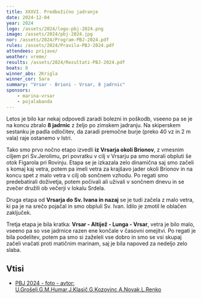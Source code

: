 ```yaml
---
title: XXXVI. Predbožično jadranje
date: 2024-12-04
year: 2024
logo: /assets/2024/logo-pbj-2024.png
image: /assets/2024/pbj-2024.jpg
nor: /assets/2024/Program-PBJ-2024.pdf
rules: /assets/2024/Pravila-PBJ-2024.pdf
attendees: prijave/
weather: vreme/
results: /assets/2024/Rezultati-PBJ-2024.pdf
boats: 8
winner_abs: 2Krigla
winner_cor: Sara
summary: "Vrsar - Brioni - Vrsar, 8 jadrnic"
sponsors:
    - marina-vrsar
    - pojalabanda
---
```


Letos je bilo kar nekaj odpovedi zaradi bolezni in poškodb, vseeno pa se je na koncu zbralo **8 jadrnic** z željo po zimskem jadranju. Na skiperskem sestanku je padla odločitev, da zaradi premočne burje (preko 40 vz in 2 m vala) raje ostanemo v Istri.

Tako smo prvo nočno etapo izvedli **iz Vrsarja okoli Brionov**, z vmesnim ciljem pri Sv.Jerolimu, pri povratku v cilj v Vrsarju pa smo morali obpluti še otok Figarola pri Rovinju. Etapa se je izkazala zelo dinamična saj smo začeli s komaj kaj vetra, potem pa imeli vetra za krajšavo jader okoli Brionov in na koncu spet z malo vetra v cilj ob sončnem vzhodu. Po regati smo predebatirali doživetja, potem počivali ali uživali v sončnem dnevu in se zvečer družili ob večerji v lokalu Srdela.

Druga etapa od **Vrsarja do Sv. Ivana in nazaj** se je tudi začela z malo vetra, ki pa je na srečo pojačal in smo obpluli Sv. Ivan. Idilo je zmotil le oblačen zaključek.

Tretja etapa je bila kratka: **Vrsar - Altijež - Lunga - Vrsar**, vetra je bilo malo, vseeno pa so vse jadrnice razen ene končale v časovni omejitvi. Po regati je bila podelitev, potem pa smo si zaželeli vse dobro in smo se vsi skupaj začeli vračati proti matičnim marinam, saj je bila napoved za nedeljo zelo slaba.

## Vtisi
 - [PBJ 2024 - foto - avtor: U.Grošelj,G.M.Humar,J.Klasič,G.Kozovinc,A.Novak,L.Renko](https://photos.app.goo.gl/JwzrnKNYQdJJmHHj9)
